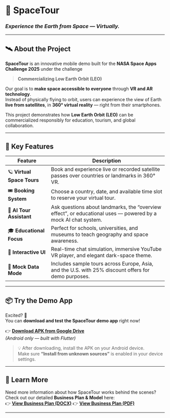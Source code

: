 # 🚀 SpaceTour

### *Experience the Earth from Space — Virtually.*

---

## 🛰️ About the Project
**SpaceTour** is an innovative mobile demo built for the **NASA Space Apps Challenge 2025** under the challenge
> **Commercializing Low Earth Orbit (LEO)**

Our goal is to **make space accessible to everyone** through **VR and AR technology**.  
Instead of physically flying to orbit, users can experience the view of Earth **live from satellites**, in **360° virtual reality** — right from their smartphones.

This project demonstrates how **Low Earth Orbit (LEO)** can be commercialized responsibly for education, tourism, and global collaboration.

---

## 🌌 Key Features
| Feature | Description |
|----------|--------------|
| 🪐 **Virtual Space Tours** | Book and experience live or recorded satellite passes over countries or landmarks in 360° VR. |
| 🎟️ **Booking System** | Choose a country, date, and available time slot to reserve your virtual tour. |
| 🧠 **AI Tour Assistant** | Ask questions about landmarks, the “overview effect”, or educational uses — powered by a mock AI chat system. |
| 🎓 **Educational Focus** | Perfect for schools, universities, and museums to teach geography and space awareness. |
| 💬 **Interactive UI** | Real-time chat simulation, immersive YouTube VR player, and elegant dark-space theme. |
| 🧾 **Mock Data Mode** | Includes sample tours across Europe, Asia, and the U.S. with 25% discount offers for demo purposes. |

---

## 📦 Try the Demo App

Excited? 🚀  
You can **download and test the SpaceTour demo app** right now!

👉 [**Download APK from Google Drive**](https://drive.google.com/file/d/10xA0OBPAuV5f_6B-OOo9qqE98srdFckn/view?usp=drive_link)  
*(Android only — built with Flutter)*  

> 💡 After downloading, install the APK on your Android device.  
> Make sure **“Install from unknown sources”** is enabled in your device settings.

---

## 📄 Learn More

Need more information about how SpaceTour works behind the scenes?  
Check out our detailed **Business Plan & Model** here:  
👉 [**View Business Plan (DOCX)**](https://docs.google.com/document/d/1yCTGYfazu7SH00toaT2l86w0f3NuBf9p_ANj3ZE5RU0/edit?usp=sharing)
👉 [**View Business Plan (PDF)**](https://drive.google.com/file/d/1yLNVXVqYPhXDP2weH9Z8yZGB6AUfVuC9/view?usp=drive_link)

---

